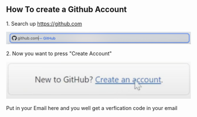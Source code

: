 <h2>How To create a Github Account</h2>
<p>1. Search up <a href="https://github.com">https://github.com</a></p>
<img src="Screenshot 2024-07-27 at 3.23.50 PM.png" alt="Girl in a jacket">
<p>2. Now you want to press "Create Account"</p>
<img src="Screenshot 2024-07-27 at 3.21.19 PM.png" alt="Girl in a jacket">
<p>Put in your Email here and you well get a verfication code in your email</p>
